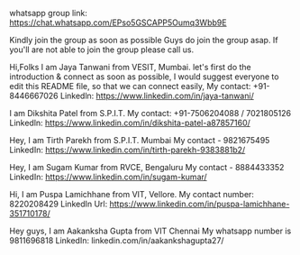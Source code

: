 whatsapp group link: https://chat.whatsapp.com/EPso5GSCAPP5Oumq3Wbb9E

Kindly join the group as soon as possible
Guys do join the group asap.
If you'll are not able to join the group please call us.

Hi,Folks
I am Jaya Tanwani from VESIT, Mumbai.
let's first do the introduction & connect as soon as possible,
I would suggest everyone to edit this README file,
so that we can connect easily,
My contact: +91-8446667026
Linkedln: https://www.linkedin.com/in/jaya-tanwani/


I am Dikshita Patel from S.P.I.T.
My contact: +91-7506204088 / 7021805126
Linkedln: https://www.linkedin.com/in/dikshita-patel-a87857160/

Hey,
I am Tirth Parekh from S.P.I.T. Mumbai
My contact - 9821675495
LinkedIn: https://www.linkedin.com/in/tirth-parekh-9383881b2/

Hey,
I am Sugam Kumar from RVCE, Bengaluru
My contact - 8884433352
LinkedIn: https://www.linkedin.com/in/sugam-kumar/

Hi,
I am Puspa Lamichhane from VIT, Vellore.
My contact number: 8220208429
LinkedIn Url: https://www.linkedin.com/in/puspa-lamichhane-351710178/


Hey guys,
I am Aakanksha Gupta from VIT Chennai
My whatsapp number is 9811696818
LinkedIn: linkedin.com/in/aakankshagupta27/

